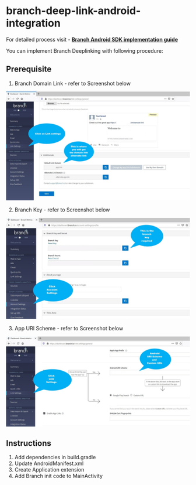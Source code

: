 # branch-deep-link-android-integration

For detailed process visit - **<a href="https://help.branch.io/developers-hub/docs/android-basic-integration" target="_blank">Branch Android SDK implementation guide</a>**

You can implement Branch Deeplinking with following procedure:

## Prerequisite

1. Branch Domain Link - refer to Screenshot below

![Domain Link](/rm_assets/link_sc.jpg)


2. Branch Key - refer to Screenshot below

![Key](/rm_assets/key_sc.jpg)


3. App URI Scheme - refer to Screenshot below

![Key](/rm_assets/uri_sc.jpg)

## Instructions

1. Add dependencies in build.gradle
1. Update AndroidManifest.xml
1. Create Application extension
1. Add Branch init code to MainActivity
